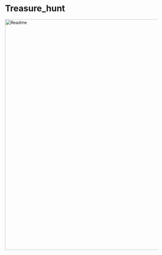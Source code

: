 # Treasure_hunt

<img width="761" alt="Readme" src="https://user-images.githubusercontent.com/86916051/125973076-a188327f-ce3c-4279-bf11-f49e66b4d5a7.png">
